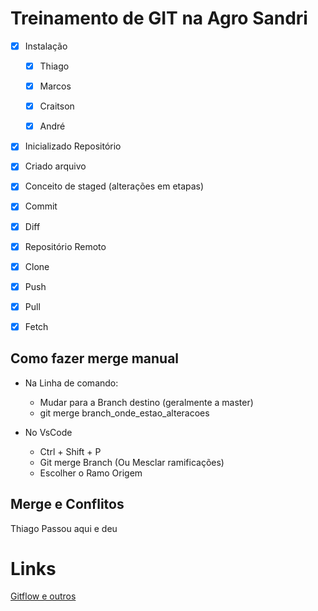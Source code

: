 # Treinamento de GIT na Agro Sandri

- [X] Instalação

    - [X] Thiago
    - [X] Marcos
    - [X] Craitson
    - [X] André


- [x] Inicializado Repositório
- [x] Criado arquivo
- [x] Conceito de staged (alterações em etapas)


- [X] Commit
- [x] Diff
- [x] Repositório Remoto
- [x] Clone
- [x] Push
- [x] Pull
- [x] Fetch

## Como fazer merge manual

- Na Linha de comando:
    - Mudar para a Branch destino (geralmente a master)
    - git merge branch_onde_estao_alteracoes

- No VsCode
    - Ctrl + Shift + P
    - Git merge Branch (Ou Mesclar ramificações)
    - Escolher o Ramo Origem


## Merge e Conflitos

Thiago Passou aqui e deu


# Links

[Gitflow e outros](https://medium.com/@luccasduarte320/introdu%C3%A7%C3%A3o-%C3%A0-estrategias-de-branching-em-projetos-e8837de37a39)
